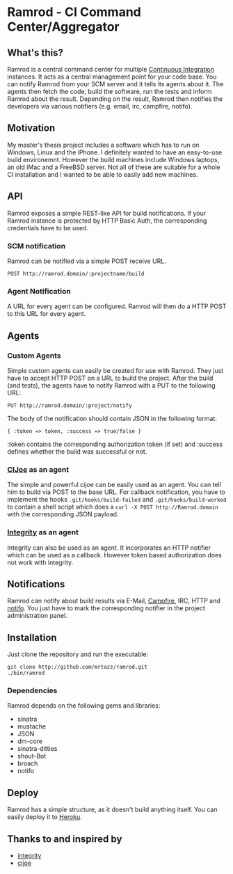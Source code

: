 # Ramrod - CI Command Center/Aggregator

## What's this?
Ramrod is a central command center for multiple [Continuous Integration][ci]
instances. It acts as a central management point for your code base. You can
notify Ramrod from your SCM server and it tells its agents about it. The
agents then fetch the code, build the software, run the tests and inform
Ramrod about the result. Depending on the result, Ramrod then notifies
the developers via various notifiers (e.g. email, irc, campfire, notifo).

## Motivation
My master's thesis project includes a software which has to run on Windows,
Linux and the iPhone. I definitely wanted to have an easy-to-use build
environemnt. However the build machines include Windows laptops, an old iMac
and a FreeBSD server. Not all of these are suitable for a whole CI installation
and I wanted to be able to easily add new machines.

## API
Ramrod exposes a simple REST-like API for build notifications. If your
Ramrod instance is protected by HTTP Basic Auth, the corresponding
credentials have to be used.

### SCM notification
Ramrod can be notified via a simple POST receive URL.

    POST http://ramrod.domain/:projectname/build

### Agent Notification
A URL for every agent can be configured. Ramrod will then do a HTTP POST to
this URL for every agent.

## Agents

### Custom Agents
Simple custom agents can easily be created for use with Ramrod.
They just have to accept HTTP POST on a URL to build the project. After the
build (and tests), the agents have to notify Ramrod with a PUT to the
following URL:

    PUT http://ramrod.domain/:project/notify

The body of the notification should contain JSON in the following format:

    { :token => token, :success => true/false }

:token contains the corresponding authorization token (if set) and :success defines
whether the build was successful or not.


### [CIJoe][cijoe] as an agent
The simple and powerful cijoe can be easily used as an agent. You can tell him
to build via POST to the base URL. For callback notification, you have to
implement the hooks `.git/hooks/build-failed` and `.git/hooks/build-worked` to
contain a shell script which does a `curl -X POST http://Ramrod.domain` with
the corresponding JSON payload.


### [Integrity][integrity] as an agent
Integrity can also be used as an agent. It incorporates an HTTP notifier which
can be used as a callback. However token based authorization does not work with
integrity.

## Notifications
Ramrod can notify about build results via E-Mail, [Campfire][campfire], IRC,
HTTP and [notifo][notifo]. You just have to mark the corresponding notifier in
the project administration panel.


## Installation
Just clone the repository and run the executable:

    git clone http://github.com/mrtazz/ramrod.git
    ./bin/ramrod

### Dependencies
Ramrod depends on the following gems and libraries:

* sinatra
* mustache
* JSON
* dm-core
* sinatra-ditties
* shout-Bot
* broach
* notifo

## Deploy
Ramrod has a simple structure, as it doesn't build anything itself. You can
easily deploy it to [Heroku][heroku].

## Thanks to and inspired by

* [integrity][integrity]
* [cijoe][cijoe]



[ci]: http://en.wikipedia.org/wiki/Continuous_integration
[integrity]: http://integrityapp.com/
[cijoe]: http://github.com/defunkt/cijoe
[notifo]: http://notifo.com
[campfire]: http://campfirenow.com/
[heroku]: http://heroku.com
